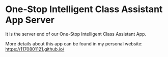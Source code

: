 # One-Stop Intelligent Class Assistant App Server
It is the server end of our One-Stop Intelligent Class Assistant App.

More details about this app can be found in my personal website: https://1170801121.github.io/